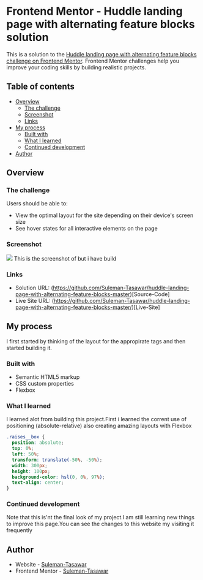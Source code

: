 # Frontend Mentor - Huddle landing page with alternating feature blocks solution

This is a solution to the [Huddle landing page with alternating feature blocks challenge on Frontend Mentor](https://www.frontendmentor.io/challenges/huddle-landing-page-with-alternating-feature-blocks-5ca5f5981e82137ec91a5100). Frontend Mentor challenges help you improve your coding skills by building realistic projects.

## Table of contents

- [Overview](#overview)
  - [The challenge](#the-challenge)
  - [Screenshot](#screenshot)
  - [Links](#links)
- [My process](#my-process)
  - [Built with](#built-with)
  - [What I learned](#what-i-learned)
  - [Continued development](#continued-development)
- [Author](#author)

## Overview

### The challenge

Users should be able to:

- View the optimal layout for the site depending on their device's screen size
- See hover states for all interactive elements on the page

### Screenshot

![](.images/screenshot.jpg)
This is the screenshot of but i have build

### Links

- Solution URL: (https://github.com/Suleman-Tasawar/huddle-landing-page-with-alternating-feature-blocks-master)[Source-Code]
- Live Site URL: (https://github.com/Suleman-Tasawar/huddle-landing-page-with-alternating-feature-blocks-master/)[Live-Site]

## My process

I first started by thinking of the layout for the appropirate tags and then started building it.

### Built with

- Semantic HTML5 markup
- CSS custom properties
- Flexbox

### What I learned

I learned alot from building this project.First i learned the corrent use of positioning (absolute-relative) also creating amazing layouts with Flexbox

```css
.raises__box {
  position: absolute;
  top: 0%;
  left: 50%;
  transform: translate(-50%, -50%);
  width: 300px;
  height: 100px;
  background-color: hsl(0, 0%, 97%);
  text-align: center;
}
```

### Continued development

Note that this is'nt the final look of my project.I am still learning new things to improve this page.You can see the changes to this website my visiting it frequently

## Author

- Website - [Suleman-Tasawar](https://suleman-tasawar-portfolio.on.drv.tw/pages/)
- Frontend Mentor - [Suleman-Tasawar](https://www.frontendmentor.io/profile/Suleman-Tasawar)
